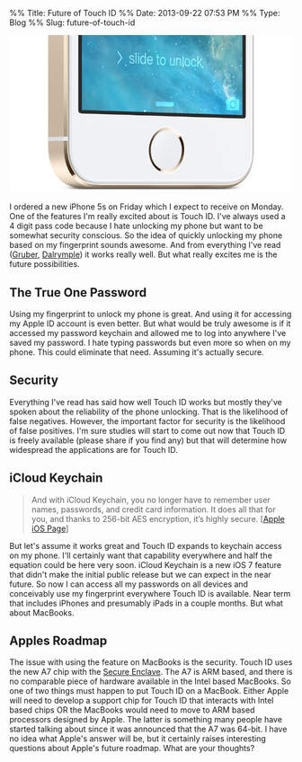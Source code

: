 %% Title: Future of Touch ID
%% Date: 2013-09-22 07:53 PM
%% Type: Blog
%% Slug: future-of-touch-id

![Touch ID](../Images/touchid.png)

I ordered a new iPhone 5s on Friday which I expect to receive on Monday. One of the features I'm really excited about is Touch ID. I've always used a 4 digit pass code because I hate unlocking my phone but want to be somewhat security conscious. So the idea of quickly unlocking my phone based on my fingerprint sounds awesome. And from everything I've read ([Gruber](http://daringfireball.net/2013/09/the_iphone_5s_and_5c), [Dalrymple](http://www.loopinsight.com/2013/09/17/review-iphone-5c-and-iphone-5s/)) it works really well. But what really excites me is the future possibilities.

## The True One Password

Using my fingerprint to unlock my phone is great. And using it for accessing my Apple ID account is even better. But what would be truly awesome is if it accessed my password keychain and allowed me to log into anywhere I've saved my password. I hate typing passwords but even more so when on my phone. This could eliminate that need. Assuming it's actually secure.

## Security

Everything I've read has said how well Touch ID works but mostly they've spoken about the reliability of the phone unlocking.  That is the likelihood of false negatives. However, the important factor for security is the likelihood of false positives. I'm sure studies will start to come out now that Touch ID is freely available (please share if you find any) but that will determine how widespread the applications are for Touch ID.

## iCloud Keychain

> And with iCloud Keychain, you no longer have to remember user names, passwords, and credit card information. It does all that for you, and thanks to 256-bit AES encryption, it’s highly secure. [[Apple iOS Page](http://www.apple.com/ios/what-is/)]

But let's assume it works great and Touch ID expands to keychain access on my phone. I'll certainly want that capability everywhere and half the equation could be here very soon. iCloud Keychain is a new iOS 7 feature that didn't make the initial public release but we can expect in the near future. So now I can access all my passwords on all devices and conceivably use my fingerprint everywhere Touch ID is available. Near term that includes iPhones and presumably iPads in a couple months. But what about MacBooks.

## Apples Roadmap

The issue with using the feature on MacBooks is the security. Touch ID uses the new A7 chip with the [Secure Enclave](http://www.quora.com/Apple-Secure-Enclave/What-is-Apple’s-new-Secure-Enclave-and-why-is-it-important). The A7 is ARM based, and there is no comparable piece of hardware available in the Intel based MacBooks. So one of two things must happen to put Touch ID on a MacBook. Either Apple will need to develop a support chip for Touch ID that interacts with Intel based chips OR the MacBooks would need to move to ARM based processors designed by Apple. The latter is something many people have started talking about since it was announced that the A7 was 64-bit. I have no idea what Apple's answer will be, but it certainly raises interesting questions about Apple's future roadmap. What are your thoughts?
